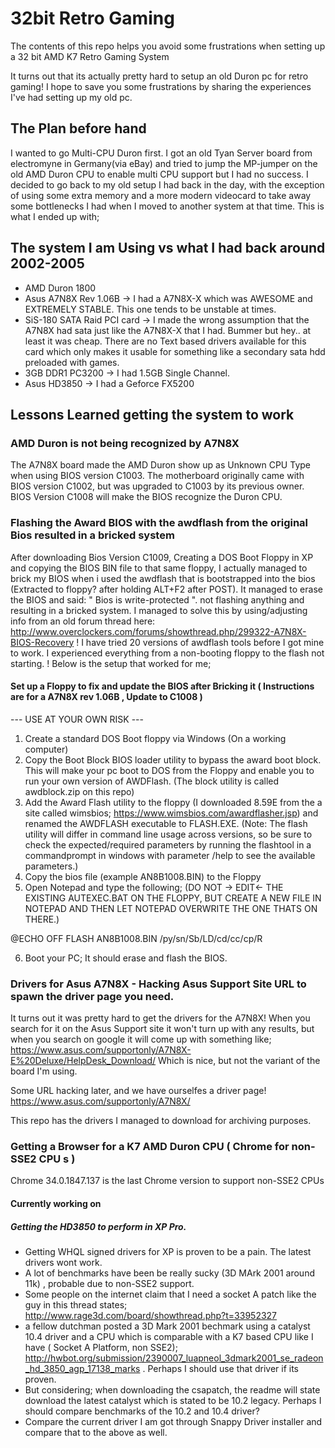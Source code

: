 # 32bit Retro Gaming
The contents of this repo helps you avoid some frustrations when setting up a 32 bit AMD K7 Retro Gaming System

It turns out that its actually pretty hard to setup an old Duron pc for retro gaming! I hope to save you some frustrations by sharing the experiences I've had setting up my old pc.

## The Plan before hand
I wanted to go Multi-CPU Duron first. I got an old Tyan Server board from electromyne in Germany(via eBay) and tried to jump the MP-jumper on the old AMD Duron CPU to enable multi CPU support but I had no success. I decided to go back to my old setup I had back in the day, with the exception of using some extra memory and a more modern videocard to take away some bottlenecks I had when I moved to another system at that time. This is what I ended up with;

## The system I am Using vs what I had back around 2002-2005
- AMD Duron 1800
- Asus A7N8X Rev 1.06B -> I had a A7N8X-X which was AWESOME and EXTREMELY STABLE. This one tends to be unstable at times.
- SiS-180 SATA Raid PCI card -> I made the wrong assumption that the A7N8X had sata just like the A7N8X-X that I had. Bummer but hey.. at least it was cheap. There are no Text based drivers available for this card which only makes it usable for something like a secondary sata hdd preloaded with games.
- 3GB DDR1 PC3200 -> I had 1.5GB Single Channel.
- Asus HD3850 -> I had a Geforce FX5200




## Lessons Learned getting the system to work

### AMD Duron is not being recognized by A7N8X
The A7N8X board made the AMD Duron show up as Unknown CPU Type when using BIOS version C1003. The motherboard originally came with BIOS version C1002, but was upgraded to C1003 by its previous owner. BIOS Version C1008 will make the BIOS recognize the Duron CPU.

### Flashing the Award BIOS with the awdflash from the original Bios resulted in a bricked system
After downloading Bios Version C1009, Creating a DOS Boot Floppy in XP and copying the BIOS BIN file to that same floppy, I actually managed to brick my BIOS when i used the awdflash that is bootstrapped into the bios (Extracted to floppy? after holding ALT+F2 after POST). It managed to erase the BIOS and said:
" Bios is write-protected ".
not flashing anything and resulting in a bricked system.
I managed to solve this by using/adjusting info from an old forum thread here: http://www.overclockers.com/forums/showthread.php/299322-A7N8X-BIOS-Recovery
! I have tried 20 versions of awdflash tools before I got mine to work. I experienced everything from a non-booting floppy to the flash not starting. !
Below is the setup that worked for me;

#### Set up a Floppy to fix and update the BIOS after Bricking it ( Instructions are for a A7N8X rev 1.06B , Update to C1008 )
--- USE AT YOUR OWN RISK ---
1. Create a standard DOS Boot floppy via Windows (On a working computer)
2. Copy the Boot Block BIOS loader utility to bypass the award boot block. This will make your pc boot to DOS from the Floppy and enable you to run your own version of AWDFlash. (The block utility is called awdblock.zip on this repo)
3. Add the Award Flash utility to the floppy (I downloaded 8.59E from the a site called wimsbios; https://www.wimsbios.com/awardflasher.jsp) and renamed the AWDFLASH executable to FLASH.EXE.
(Note: The flash utility will differ in command line usage across versions, so be sure to check the expected/required parameters by running the flashtool in a commandprompt in windows with parameter /help to see the available parameters.)
4. Copy the bios file (example AN8B1008.BIN) to the Floppy
5. Open Notepad and type the following; (DO NOT -> EDIT<- THE EXISTING AUTEXEC.BAT ON THE FLOPPY, BUT CREATE A NEW FILE IN NOTEPAD AND THEN LET NOTEPAD OVERWRITE THE ONE THATS ON THERE.)

@ECHO OFF
FLASH AN8B1008.BIN /py/sn/Sb/LD/cd/cc/cp/R

6. Boot your PC; It should erase and flash the BIOS.

### Drivers for Asus A7N8X - Hacking Asus Support Site URL to spawn the driver page you need.
It turns out it was pretty hard to get the drivers for the A7N8X!
When you search for it on the Asus Support site it won't turn up with any results, but when you search on google it will come up with something like;
https://www.asus.com/supportonly/A7N8X-E%20Deluxe/HelpDesk_Download/
Which is nice, but not the variant of the board I'm using.

Some URL hacking later, and we have ourselfes a driver page!
https://www.asus.com/supportonly/A7N8X/

This repo has the drivers I managed to download for archiving purposes.

### Getting a Browser for a K7 AMD Duron CPU ( Chrome for non-SSE2 CPU s )
Chrome 34.0.1847.137 is the last Chrome version to support non-SSE2 CPUs

#### Currently working on

##### Getting the HD3850 to perform in XP Pro.
- Getting WHQL signed drivers for XP is proven to be a pain. The latest drivers wont work.
- A lot of benchmarks have been be really sucky (3D MArk 2001 around 11k) , probable due to non-SSE2 support.
- Some people on the internet claim that I need a socket A patch like the guy in this thread states; http://www.rage3d.com/board/showthread.php?t=33952327
- a fellow dutchman posted a 3D Mark 2001 bechmark using a catalyst 10.4 driver and a CPU which is comparable with a K7 based CPU like I have ( Socket A Platform, non SSE2); http://hwbot.org/submission/2390007_luapneol_3dmark2001_se_radeon_hd_3850_agp_17138_marks . Perhaps I should use that driver if its proven.
- But considering; when downloading the csapatch, the readme will state download the latest catalyst which is stated to be 10.2 legacy. Perhaps I should compare benchmarks of the 10.2 and 10.4 driver?
- Compare the current driver I am got through Snappy Driver installer and compare that to the above as well.



